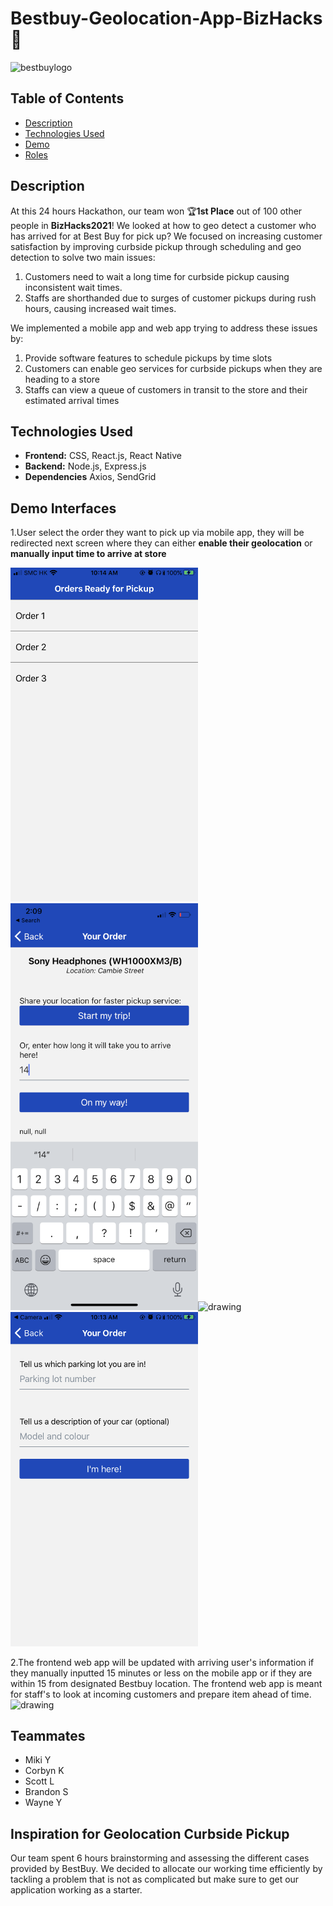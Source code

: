 # Bestbuy-Geolocation-App-BizHacks 📲
![bestbuylogo](https://user-images.githubusercontent.com/53579064/116971245-20b45000-ac6e-11eb-91e1-802dec09e01b.PNG)

## Table of Contents
- [Description](#description)  
- [Technologies Used](#technologies-used)
- [Demo](#how-it-works)
- [Roles](#teammates)

## Description 

At this 24 hours Hackathon, our team won 🏆**1st Place** out of 100 other people in **BizHacks2021**! We looked at how to geo detect a customer who has arrived for at Best Buy for pick up? We focused on increasing customer satisfaction by improving curbside pickup through scheduling and geo detection to solve two main issues:

1. Customers need to wait a long time for curbside pickup causing inconsistent wait times.
2. Staffs are shorthanded due to surges of customer pickups during rush hours, causing increased wait times.

We implemented a mobile app and web app trying to address these issues by:
1. Provide software features to schedule pickups by time slots
2. Customers can enable geo services for curbside pickups when they are heading to a store
3. Staffs can view a queue of customers in transit to the store and their estimated arrival times

## Technologies Used

* **Frontend:** CSS, React.js, React Native
* **Backend:** Node.js, Express.js
* **Dependencies** Axios, SendGrid

## Demo Interfaces
1.User select the order they want to pick up via mobile app, they will be redirected next screen where they can either **enable their geolocation** or **manually input time to arrive at store**

<img src="mobile_frontend\assets\app1.png" alt="drawing" width="300"/> <img src="mobile_frontend\assets\2.png" alt="drawing" width="300"/><img src="mobile_frontend\assets\3.png" alt="drawing" width="300"/><img src="mobile_frontend\assets\4.png" alt="drawing" width="300"/>

2.The frontend web app will be updated with arriving user's information if they manually inputted 15 minutes or less on the mobile app or if they are within 15 from designated Bestbuy location. The frontend web app is meant for staff's to look at incoming customers and prepare item ahead of time.
<img src="web_frontend\query.png" alt="drawing" width="600"/>
## Teammates
* Miki Y
* Corbyn K
* Scott L
* Brandon S
* Wayne Y

## Inspiration for Geolocation Curbside Pickup

Our team spent 6 hours brainstorming and assessing the different cases provided by BestBuy. We decided to allocate our working time efficiently by tackling a problem that is not as complicated but make sure to get our application working as a starter. 
